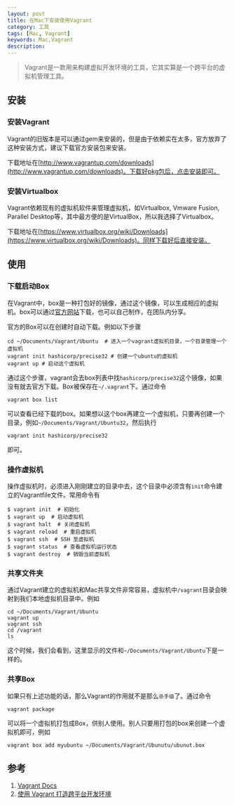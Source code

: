 ```yaml
---
layout: post
title: 在Mac下安装使用Vagrant
category: 工具
tags: [Mac, Vagrant]
keywords: Mac,Vagrant
description:
---
```


> Vagrant是一款用来构建虚拟开发环境的工具，它其实算是一个跨平台的虚拟机管理工具。

## 安装

### 安装Vagrant
Vagrant的旧版本是可以通过gem来安装的，但是由于依赖实在太多，官方放弃了这种安装方式，建议下载官方安装包来安装。

下载地址在[http://www.vagrantup.com/downloads](http://www.vagrantup.com/downloads)。下载好pkg包后，点击安装即可。

### 安装Virtualbox
Vagrant依赖现有的虚拟机软件来管理虚拟机，如Virtualbox, Vmware Fusion, Parallel Desktop等，其中最方便的是VirtualBox，所以我选择了Virtualbox。

下载地址在[https://www.virtualbox.org/wiki/Downloads](https://www.virtualbox.org/wiki/Downloads)。同样下载好后直接安装。

## 使用

### 下载启动Box
在Vagrant中，box是一种打包好的镜像，通过这个镜像，可以生成相应的虚拟机。box可以通过[官方网站](http://www.vagrantbox.es/)下载，也可以自己制作，在团队内分享。

官方的Box可以在创建时自动下载。例如以下步骤

    cd ~/Documents/Vagrant/Ubuntu  # 进入一个vagrant虚拟机目录，一个目录管理一个虚拟机
    vagrant init hashicorp/precise32 # 创建一个ubuntu的虚拟机
    vagrant up # 启动这个虚拟机

通过这个步骤，vagrant会去box列表中找`hashicorp/precise32`这个镜像，如果没有就去官方下载。Box被保存在`~/.vagrant`下。通过命令

    vagrant box list

可以查看已经下载的box。如果想以这个box再建立一个虚拟机，只要再创建一个目录，例如`~/Documents/Vagrant/Ubuntu32`，然后执行

    vagrant init hashicorp/precise32

即可。

### 操作虚拟机
操作虚拟机时，必须进入刚刚建立的目录中去，这个目录中必须含有`init`命令建立的Vagrantfile文件。常用命令有

    $ vagrant init  # 初始化
    $ vagrant up  # 启动虚拟机
    $ vagrant halt  # 关闭虚拟机
    $ vagrant reload  # 重启虚拟机
    $ vagrant ssh  # SSH 至虚拟机
    $ vagrant status  # 查看虚拟机运行状态
    $ vagrant destroy  # 销毁当前虚拟机

### 共享文件夹
通过Vagrant建立的虚拟机和Mac共享文件非常容易，虚拟机中`/vagrant`目录会映射到我们本地虚拟机目录中。例如

    cd ~/Documents/Vagrant/Ubuntu
    vagrant up
    vagrant ssh
    cd /vagrant
    ls

这个时候，我们会看到，这里显示的文件和`~/Documents/Vagrant/Ubuntu`下是一样的。

### 共享Box
如果只有上述功能的话，那么Vagrant的作用就不是那么`杀手级`了。通过命令

    vagrant package

可以将一个虚拟机打包成Box，供别人使用。别人只要用打包的box来创建一个虚拟机即可，例如

    vagrant box add myubuntu ~/Documents/Vagrant/Ubunutu/ubunut.box

## 参考

1. [Vagrant Docs](http://docs.vagrantup.com/v2/)
2. [使用 Vagrant 打造跨平台开发环境](http://blog.segmentfault.com/fenbox/1190000000264347)
